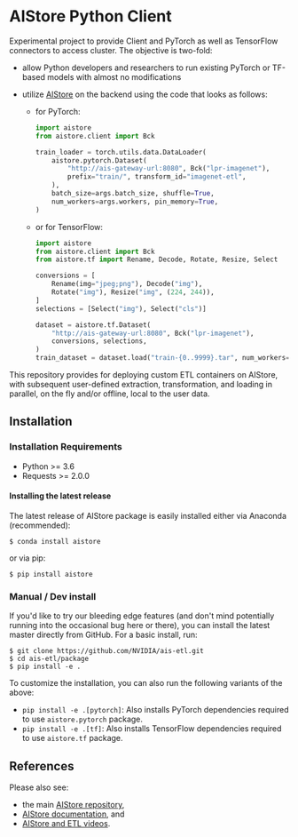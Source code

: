 # AIStore Python Client

Experimental project to provide Client and PyTorch as well as TensorFlow connectors to access cluster.
The objective is two-fold:
* allow Python developers and researchers to run existing PyTorch or TF-based models with almost no modifications
* utilize [AIStore](https://github.com/NVIDIA/aistore) on the backend using the code that looks as follows:

  * for PyTorch:
    ```python
    import aistore
    from aistore.client import Bck

    train_loader = torch.utils.data.DataLoader(
        aistore.pytorch.Dataset(
            "http://ais-gateway-url:8080", Bck("lpr-imagenet"),
            prefix="train/", transform_id="imagenet-etl",
        ),
        batch_size=args.batch_size, shuffle=True,
        num_workers=args.workers, pin_memory=True,
    )
    ```

  * or for TensorFlow:
    ```python
    import aistore
    from aistore.client import Bck
    from aistore.tf import Rename, Decode, Rotate, Resize, Select

    conversions = [
        Rename(img="jpeg;png"), Decode("img"),
        Rotate("img"), Resize("img", (224, 244)),
    ]
    selections = [Select("img"), Select("cls")]

    dataset = aistore.tf.Dataset(
        "http://ais-gateway-url:8080", Bck("lpr-imagenet"),
        conversions, selections,
    )
    train_dataset = dataset.load("train-{0..9999}.tar", num_workers=64)
    ```

This repository provides for deploying custom ETL containers on AIStore, with subsequent user-defined
extraction, transformation, and loading in parallel, on the fly and/or offline, local to the user data.

## Installation

### Installation Requirements

* Python >= 3.6
* Requests >= 2.0.0

#### Installing the latest release

The latest release of AIStore package is easily installed either via Anaconda (recommended):

```console
$ conda install aistore
```

or via pip:
```console
$ pip install aistore
```

### Manual / Dev install

If you'd like to try our bleeding edge features (and don't mind potentially running into the occasional bug here or there), you can install the latest master directly from GitHub. For a basic install, run:

```console
$ git clone https://github.com/NVIDIA/ais-etl.git
$ cd ais-etl/package
$ pip install -e .
```
To customize the installation, you can also run the following variants of the above:

* `pip install -e .[pytorch]`: Also installs PyTorch dependencies required to use `aistore.pytorch` package.
* `pip install -e .[tf]`: Also installs TensorFlow dependencies required to use `aistore.tf` package.

## References

Please also see:
* the main [AIStore repository](https://github.com/NVIDIA/aistore),
* [AIStore documentation](https://aiatscale.org/docs), and
* [AIStore and ETL videos](https://github.com/NVIDIA/aistore/blob/master/docs/videos.md).
